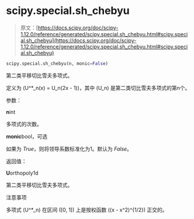 # scipy.special.sh_chebyu

> 原文：[https://docs.scipy.org/doc/scipy-1.12.0/reference/generated/scipy.special.sh_chebyu.html#scipy.special.sh_chebyu](https://docs.scipy.org/doc/scipy-1.12.0/reference/generated/scipy.special.sh_chebyu.html#scipy.special.sh_chebyu)

```py
scipy.special.sh_chebyu(n, monic=False)
```

第二类平移切比雪夫多项式。

定义为 \(U^*_n(x) = U_n(2x - 1)\)，其中 \(U_n\) 是第二类切比雪夫多项式的第n个。

参数：

**n**int

多项式的次数。

**monic**bool，可选

如果为 *True*，则将领导系数标准化为1。默认为 *False*。

返回值：

**U**orthopoly1d

第二类平移切比雪夫多项式。

注意事项

多项式 \(U^*_n\) 在区间 \([0, 1]\) 上是按权函数 \((x - x^2)^{1/2}\) 正交的。
